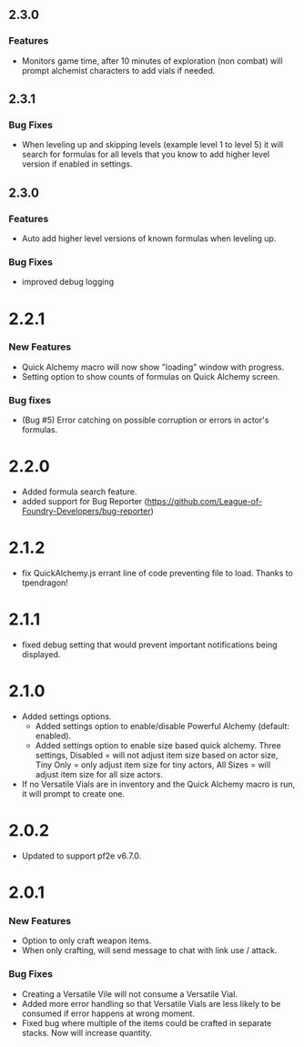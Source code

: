 ## 2.3.0
### Features
- Monitors game time, after 10 minutes of exploration (non combat) will prompt alchemist characters to add vials if needed. 

## 2.3.1
### Bug Fixes
- When leveling up and skipping levels (example level 1 to level 5) it will search for formulas for all levels that you know to add higher level version if enabled in settings. 

## 2.3.0
### Features
- Auto add higher level versions of known formulas when leveling up. 
### Bug Fixes
- improved debug logging

# 2.2.1
### New Features
- Quick Alchemy macro will now show "loading" window with progress.
- Setting option to show counts of formulas on Quick Alchemy screen. 

### Bug fixes
- (Bug #5) Error catching on possible corruption or errors in actor's formulas. 

# 2.2.0
- Added formula search feature.
- added support for Bug Reporter (https://github.com/League-of-Foundry-Developers/bug-reporter)

# 2.1.2
- fix QuickAlchemy.js errant line of code preventing file to load. Thanks to tpendragon!

# 2.1.1
- fixed debug setting that would prevent important notifications being displayed.

# 2.1.0
- Added settings options.
  - Added settings option to enable/disable Powerful Alchemy (default: enabled).
  - Added settings option to enable size based quick alchemy. Three settings, Disabled = will not adjust item size based on actor size, Tiny Only = only adjust item size for tiny actors, All Sizes = will adjust item size for all size actors. 
- If no Versatile Vials are in inventory and the Quick Alchemy macro is run, it will prompt to create one. 

# 2.0.2
- Updated to support pf2e v6.7.0.

# 2.0.1
### New Features
- Option to only craft weapon items.
- When only crafting, will send message to chat with link use / attack.

### Bug Fixes
- Creating a Versatile Vile will not consume a Versatile Vial. 
- Added more error handling so that Versatile Vials are less likely to be consumed if error happens at wrong moment. 
- Fixed bug where multiple of the items could be crafted in separate stacks. Now will increase quantity.
